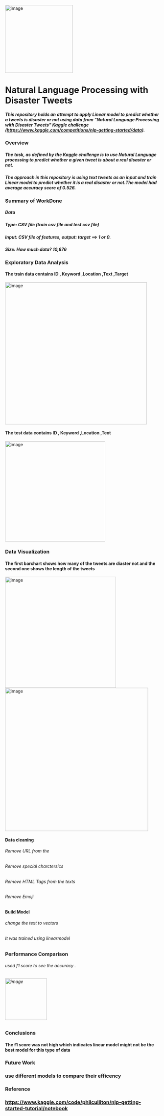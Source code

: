 <img width="221" alt="image" src="https://user-images.githubusercontent.com/89664911/167133072-f666276a-3bf0-48a0-89ce-572d15417ef4.png">

# Natural Language Processing with Disaster Tweets #
  ##### This repository holds an attempt to apply Linear model to predict whether a tweets is  disaster or not using data from "Natural Language Processing with Disaster Tweets" Kaggle challenge (https://www.kaggle.com/competitions/nlp-getting-started/data).
 ### Overview
    
  ##### The task, as defined by the Kaggle challenge is to use Natural Language processing to predict whether a given tweet is about a real disaster or not.  #####
   ##### The approach in this repository  is using text tweets as an input and train Linear model to predict whether it is a real disaster or not.The model had  average accuracy score of 0.526.  #####
### Summary of WorkDone
   ##### Data
   ##### Type: CSV file (train csv file and test csv file)
   ##### Input: CSV file of features, output: target ==> 1 or 0.
   ##### Size: How much data? 10,876
### Exploratory Data Analysis
#### The train data contains ID , Keyword ,Location ,Text ,Target
<img width="463" alt="image" src="https://user-images.githubusercontent.com/89664911/167162764-9c13aad4-3570-4f80-8ccf-c809cb7e3e9b.png">

#### The test data contains ID , Keyword ,Location ,Text
<img width="327" alt="image" src="https://user-images.githubusercontent.com/89664911/167162863-540a2ab9-c2ca-4886-9049-9b4fb897c12d.png">
 
 ### Data Visualization

#### The first barchart shows how many of the tweets are diaster not and the second one shows the length of the tweets 
<img width="362" alt="image" src="https://user-images.githubusercontent.com/89664911/167163357-9fa8ba47-7173-4651-91e3-ddfb6a9543c4.png">
<img width="467" alt="image" src="https://user-images.githubusercontent.com/89664911/167164760-5b7b45e2-69bf-46fc-b59e-56c34a0a60d3.png">

#### Data cleaning 
###### Remove URL from the 
###### Remove special charctersics 
###### Remove HTML Tags from the texts
###### Remove Emoji


#### Build Model
###### change the text to vectors
###### It was trained using linearmodel 


### Performance Comparison
###### used f1 score to see the accuracy .
###### <img width="136" alt="image" src="https://user-images.githubusercontent.com/89664911/167168592-93af2e9c-2b8d-4f76-92da-e60013f538ff.png">


### Conclusions
#### The f1 score was not high which indicates linear model might not be the best model for this type of data 
### Future Work
### use different models to compare their efficency  
### Reference 
### https://www.kaggle.com/code/philculliton/nlp-getting-started-tutorial/notebook











